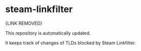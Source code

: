 # steam-linkfilter
{LINK REMOVED}

This repository is automatically updated.

It keeps track of changes of TLDs blocked by Steam Linkfilter.
